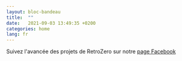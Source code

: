 ```yaml
---
layout: bloc-bandeau
title:  ""
date:   2021-09-03 13:49:35 +0200
categories: home
lang: fr
---
```


Suivez l'avancée des projets de RetroZero sur notre <a href="https://www.facebook.com/RetroZeroFrance" target="_blank">page Facebook</a>